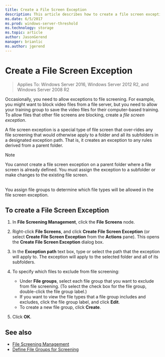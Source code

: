 ```yaml
---
title: Create a File Screen Exception
description: This article describes how to create a file screen exception
ms.date: 6/5/2017
ms.prod: windows-server-threshold
ms.technology: storage
ms.topic: article
author: JasonGerend
manager: brianlic
ms.author: jgerend
---
```


# Create a File Screen Exception

> Applies To: Windows Server 2016, Windows Server 2012 R2, and Windows Server 2008 R2

Occasionally, you need to allow exceptions to file screening. For example, you might want to block video files from a file server, but you need to allow your training group to save the video files for their computer-based training. To allow files that other file screens are blocking, create a *file screen exception*.

A file screen exception is a special type of file screen that over-rides any file screening that would otherwise apply to a folder and all its subfolders in a designated exception path. That is, it creates an exception to any rules derived from a parent folder.

> [!Note]
> You cannot create a file screen exception on a parent folder where a file screen is already defined. You must assign the exception to a subfolder or make changes to the existing file screen.

<br />
You assign file groups to determine which file types will be allowed in the file screen exception.

## To create a File Screen Exception

1.  In **File Screening Management**, click the **File Screens** node.

2.  Right-click **File Screens**, and click **Create File Screen Exception** (or select **Create File Screen Exception** from the **Actions** pane). This opens the **Create File Screen Exception** dialog box.

3.  In the **Exception path** text box, type or select the path that the exception will apply to. The exception will apply to the selected folder and all of its subfolders.

4.  To specify which files to exclude from file screening:

    -   Under **File groups**, select each file group that you want to exclude from file screening. (To select the check box for the file group, double-click the file group label.)
    -   If you want to view the file types that a file group includes and excludes, click the file group label, and click **Edit**.
    -   To create a new file group, click **Create**.

5.  Click **OK**.

## See also

-   [File Screening Management](file-screening-management.md)
-   [Define File Groups for Screening](define-file-groups-for-screening.md)


